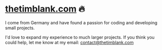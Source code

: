 # [thetimblank.com](https://thetimblank.com) 🔥

I come from Germany and have found a passion for coding and developing small projects. 

I'd love to expand my experience to much larger projects. If you think you could help, let me know at my email: [contact@thetimblank.com](mailto:contact@thetimblank.com)
